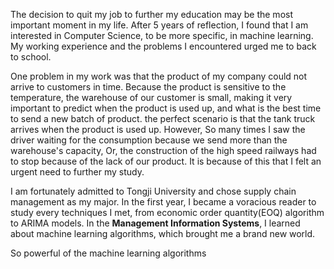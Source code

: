 The decision to quit my job to further my education may be the most important moment in my life. After 5 years of reflection, I found that I am interested in Computer Science, to be more specific, in machine learning. My working experience and the problems I encountered urged me to back to school.

One problem in my work was that the product of my company could not arrive to customers in time. Because the product is sensitive to the temperature, the warehouse of our customer is small, making it very important to predict when the product is used up, and what is the best time to send a new batch of product. the perfect scenario is that the tank truck arrives when the product is used up. However, So many times I saw the driver waiting for the consumption because we send more than the warehouse's capacity, Or, the construction of the high speed railways had to stop because of the lack of our product. It is because of this that I felt an urgent need to further my study.

I am fortunately admitted to Tongji University and chose supply chain management as my major. In the first year, I became a voracious reader to study every techniques I met, from economic order quantity(EOQ) algorithm to ARIMA models. In the **Management Information Systems**, I learned about machine learning algorithms, which brought me a brand new world.

So powerful of the machine learning algorithms
